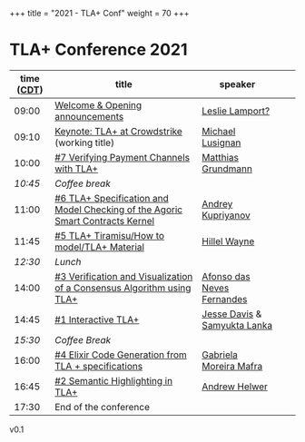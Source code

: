 +++
title = "2021 - TLA+ Conf"
weight = 70
+++

# TLA+ Conference 2021


time ([CDT](https://www.timeanddate.com/time/zone/usa/st-louis))  | title  | speaker |  |  |
------|--------|---------|--------|------------
09:00 | [Welcome & Opening announcements](/2021/.pdf) | [Leslie Lamport?]() |  |  |
09:10 | [Keynote: TLA+ at Crowdstrike](/2021/.pdf) (working title) | [Michael Lusignan]() |  |  |
10:00 | [#7 Verifying Payment Channels with TLA+](/2021/MatthiasGrundmann.pdf) | [Matthias Grundmann](https://www.dsn.kastel.kit.edu/english/staff_grundmann.php) |  |  |
_10:45_ | *Coffee break* | 
11:00 | [#6 TLA+ Specification and Model Checking of the Agoric Smart Contracts Kernel](/2021/AndreyKupriyanov.pdf) | [Andrey Kupriyanov](https://www.linkedin.com/in/andrey-kupriyanov-3b43247b/) |  |  |
11:45 | [#5 TLA+ Tiramisu/How to model/TLA+ Material](/2021/HillelWayne.pdf) | [Hillel Wayne](https://www.linkedin.com/in/hillel-wayne-94a7025b/) |  |  |
_12:30_ |	*Lunch* |
14:00 | [#3 Verification and Visualization of a Consensus Algorithm using TLA+](/2021/AfonsodasNevesFernandes.pdf) | [Afonso das Neves Fernandes](https://www.inesctec.pt/en/people/afonso-neves-fernandes) |  |  |
14:45 | [#1 Interactive TLA+](/2021/JesseDavis.pdf) | [Jesse Davis](https://www.linkedin.com/in/ajessejiryudavis/) & [Samyukta Lanka](https://www.linkedin.com/in/samyukta-lanka-bba7b689) |  |   |
_15:30_ | *Coffee Break* |
16:00 | [#4 Elixir Code Generation from TLA + specifications](/2021/GabrielaMoreiraMafra.pdf) | [Gabriela Moreira Mafra](https://br.linkedin.com/in/gabriela-moreira-mafra) |  |  |
16:45 | [#2 Semantic Highlighting in TLA+](/2021/AndrewHelwer.pdf) | [Andrew Helwer](https://www.linkedin.com/in/ahelwer) |  |  |
17:30 | End of the conference |

v0.1